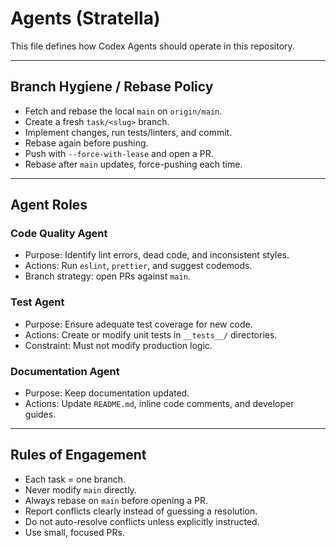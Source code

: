 # Agents (Stratella)

This file defines how Codex Agents should operate in this repository.

---

## Branch Hygiene / Rebase Policy

- Fetch and rebase the local `main` on `origin/main`.
- Create a fresh `task/<slug>` branch.
- Implement changes, run tests/linters, and commit.
- Rebase again before pushing.
- Push with `--force-with-lease` and open a PR.
- Rebase after `main` updates, force-pushing each time.

---

## Agent Roles

### Code Quality Agent

- Purpose: Identify lint errors, dead code, and inconsistent styles.
- Actions: Run `eslint`, `prettier`, and suggest codemods.
- Branch strategy: open PRs against `main`.

### Test Agent

- Purpose: Ensure adequate test coverage for new code.
- Actions: Create or modify unit tests in `__tests__/` directories.
- Constraint: Must not modify production logic.

### Documentation Agent

- Purpose: Keep documentation updated.
- Actions: Update `README.md`, inline code comments, and developer guides.

---

## Rules of Engagement

- Each task = one branch.
- Never modify `main` directly.
- Always rebase on `main` before opening a PR.
- Report conflicts clearly instead of guessing a resolution.
- Do not auto-resolve conflicts unless explicitly instructed.
- Use small, focused PRs.
